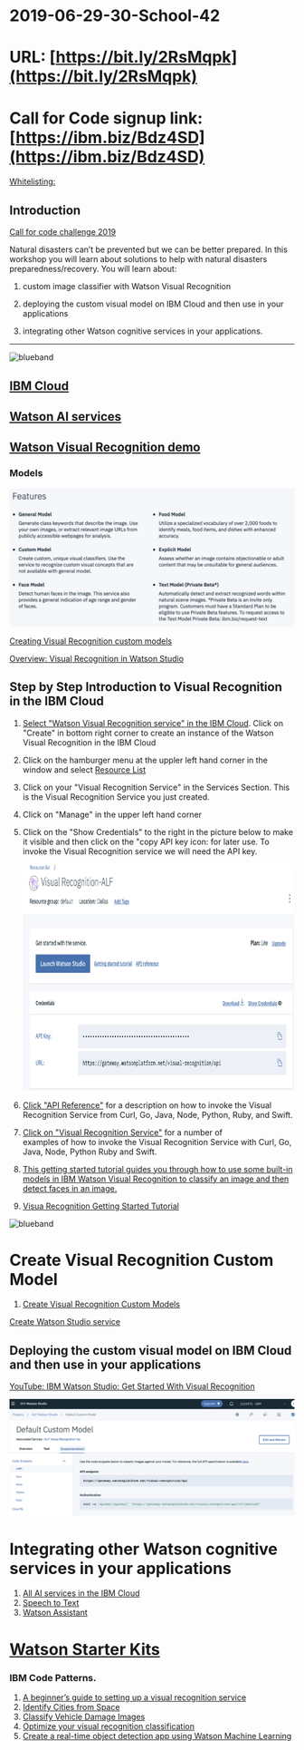 # 2019-06-29-30-School-42

# URL: [https://bit.ly/2RsMqpk](https://bit.ly/2RsMqpk)

# Call for Code signup link: [https://ibm.biz/Bdz4SD](https://ibm.biz/Bdz4SD)

[Whitelisting:](https://cloud.ibm.com/registration/whitelist)

## Introduction

[Call for code challenge 2019](https://callforcode.org/challenge/)

Natural disasters can’t be prevented but we can be better prepared. In this workshop you will learn about solutions to help with natural disasters preparedness/recovery. You will learn about: 

1. custom image classifier with Watson Visual Recognition 

1. deploying the custom visual model on IBM Cloud and then use in your applications 

1. integrating other Watson cognitive services in your applications.

<hr size="50" color ="blue">
<img src="https://farm5.staticflickr.com/4503/37148677233_71edc5a37b_o.png" width="1041" height="53" alt="blueband">


## [IBM Cloud](https://cloud.ibm.com/catalog)

## [Watson AI services](https://cloud.ibm.com/catalog?category=ai)

## [Watson Visual Recognition demo](https://www.ibm.com/watson/services/visual-recognition/demo/)

### Models

<img src="models.png">


[Creating Visual Recognition custom models](https://dataplatform.cloud.ibm.com/docs/content/wsj/analyze-data/visual-recognition-create-model.html)

[Overview: Visual Recognition in Watson Studio](https://dataplatform.cloud.ibm.com/docs/content/wsj/analyze-data/visual-recognition-sample-training-images.html?audience=wdp&linkInPage=true)

## Step by Step Introduction to Visual Recognition in the IBM Cloud

1. [Select "Watson Visual Recognition service" in the IBM Cloud](https://cloud.ibm.com/catalog/services/visual-recognition). 
   Click on "Create" in bottom right corner to create an instance of the Watson Visual Recognition in the IBM Cloud
1. Click on the hamburger menu at the uppler left hand corner in the window and select 
[Resource List](https://cloud.ibm.com/resources)
1. Click on your "Visual Recognition Service" in the Services Section. This is the Visual Recognition Service you just created.
1. Click on "Manage" in the upper left hand corner
1. Click on the "Show Credentials" to the right in the picture below to make it visible and then click on the "copy API 
   key icon: for later use. To invoke the Visual Recognition service we will need the API key.
   
   <img src="Visual_Recognition.png" height="400" width="600">

1. [Click "API Reference"](https://cloud.ibm.com/apidocs/visual-recognition) for a description on how to invoke the Visual Recognition Service from Curl, Go, Java, Node, Python, Ruby, and Swift.

1. [Click on "Visual Recognition Service"](https://cloud.ibm.com/apidocs/visual-recognition?code=try) for a number of  
    examples of how to invoke the Visual Recognition Service with Curl, Go, Java, Node, Python Ruby and Swift.

1. [This getting started tutorial guides you through how to use some built-in models in IBM Watson Visual Recognition to classify an image and then detect faces in an image.](https://cloud.ibm.com/docs/services/visual-recognition?topic=visual-recognition-getting-started-tutorial)

1. [Visua Recognition Getting Started Tutorial ](https://cloud.ibm.com/docs/services/visual-recognition?topic=visual-recognition-getting-started-tutorial#getting-started-tutorial)

<img src="https://farm5.staticflickr.com/4503/37148677233_71edc5a37b_o.png" width="1041" height="53" alt="blueband">

# Create Visual Recognition Custom Model
   
1. [Create Visual Recognition Custom Models](https://dataplatform.cloud.ibm.com/docs/content/wsj/analyze-data/visual-recognition-create-model.html) 

  [Create Watson Studio service](https://cloud.ibm.com/catalog/services/watson-studio)

## Deploying the custom visual model on IBM Cloud and then use in your applications 

[YouTube: IBM Watson Studio: Get Started With Visual Recognition](https://www.youtube.com/watch?v=o8xxZcmuc2Q)

<img src="default.custommodel.png">


# Integrating other Watson cognitive services in your applications


1. [All AI services in the IBM Cloud](https://cloud.ibm.com/catalog?category=ai)
1. [Speech to Text](https://www.ibm.com/watson/services/speech-to-text/)
1. [Watson Assistant](https://cloud.ibm.com/catalog/services/watson-assistant)

# [Watson Starter Kits](https://cloud.ibm.com/developer/watson/starter-kits)

### IBM Code Patterns. 

1. [A beginner’s guide to setting up a visual recognition service](https://developer.ibm.com/articles/a-beginners-guide-to-set-up-a-visual-recognition-service/)
1. [Identify Cities from Space](https://developer.ibm.com/patterns/identify-cities-from-space-using-watson-visual-recognition/)
1. [Classify Vehicle Damage Images](https://developer.ibm.com/patterns/classify-vehicle-damage-images/)
1. [Optimize your visual recognition classification](https://developer.ibm.com/patterns/optimize-visual-recognition-classification/)
1. [Create a real-time object detection app using Watson Machine Learning](https://developer.ibm.com/patterns/create-a-real-time-object-detection-app-using-watson-machine-learning/)

